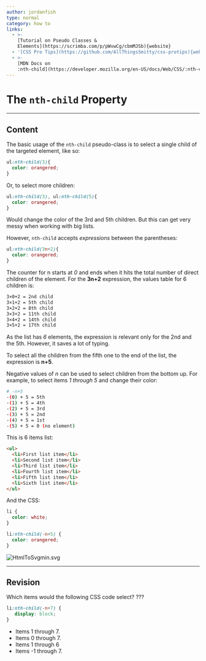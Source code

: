 ```yaml
---
author: jordanfish
type: normal
category: how to
links:
  - >-
    [Tutorial on Pseudo Classes &
    Elements](https://scrimba.com/p/pWvwCg/cbmMJSb){website}
  - '[CSS Pro Tips](https://github.com/AllThingsSmitty/css-protips){website}'
  - >-
    [MDN Docs on
    :nth-child](https://developer.mozilla.org/en-US/docs/Web/CSS/:nth-child){documentation}
---
```


# The `nth-child` Property


---

## Content

The basic usage of the `nth-child` pseudo-class is to select a single child of the targeted element, like so:

```css
ul:nth-child(3){
  color: orangered;
}
```

Or, to select more children:

```css
ul:nth-child(3), ul:nth-child(5){
  color: orangered;
}
```

Would change the color of the 3rd and 5th children. But this can get very messy when working with big lists.

However, `nth-child` accepts *expressions* between the parentheses:

```css
ul:nth-child(3n+2){
  color: orangered;
}
```

The counter for n starts at *0* and ends when it hits the total number of direct children of the element. For the **3n+2** expression, the values table for 6 children is:

```bash
3×0+2 = 2nd child
3×1+2 = 5th child
3×2+2 = 8th child
3×3+2 = 11th child
3×4+2 = 14th child
3×5+2 = 17th child
```

As the list has *6* elements, the expression is relevant only for the 2nd and the 5th. However, it saves a lot of typing.

To select all the children from the fifth one to the end of the list, the expression is **n+5**.

Negative values of *n* can be used to select children from the bottom up. For example, to select items *1 through 5* and change their color:

```bash
# -n+5
-(0) + 5 = 5th
-(1) + 5 = 4th
-(2) + 5 = 3rd
-(3) + 5 = 2nd
-(4) + 5 = 1st
-(5) + 5 = 0 (no element)
```

This is 6 items list:

```html
<ul>
  <li>First list item</li>
  <li>Second list item</li>
  <li>Third list item</li>
  <li>Fourth list item</li>
  <li>Fifth list item</li>
  <li>Sixth list item</li>
</ul>
```

And the CSS:

```css
li {
  color: white;
}

li:nth-child(-n+5) {
  color: orangered;
}
```

![HtmlToSvgmin.svg](https://img.enkipro.com/314f902f9748cf7e54dcf197adb0ca01.png)


---

## Revision

Which items would the following CSS code select? ???

```css
li:nth-child(-n+7) {
   display: block;
}
```

* Items 1 through 7.
* Items 0 through 7.
* Items 1 through 6
* Items -1 through 7.
